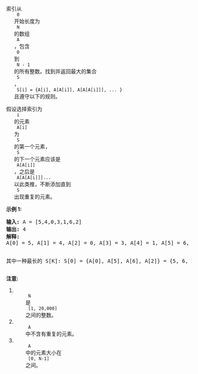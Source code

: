 <html>
 <body>
  <p>
   索引从
   <code>
    0
   </code>
   开始长度为
   <code>
    N
   </code>
   的数组
   <code>
    A
   </code>
   ，包含
   <code>
    0
   </code>
   到
   <code>
    N - 1
   </code>
   的所有整数。找到并返回最大的集合
   <code>
    S
   </code>
   ，
   <code>
    S[i] = {A[i], A[A[i]], A[A[A[i]]], ... }
   </code>
   且遵守以下的规则。
  </p>
  <p>
   假设选择索引为
   <code>
    i
   </code>
   的元素
   <code>
    A[i]
   </code>
   为
   <code>
    S
   </code>
   的第一个元素，
   <code>
    S
   </code>
   的下一个元素应该是
   <code>
    A[A[i]]
   </code>
   ，之后是
   <code>
    A[A[A[i]]]...
   </code>
   以此类推，不断添加直到
   <code>
    S
   </code>
   出现重复的元素。
  </p>
  <p>
   <strong>
    示例 1:
   </strong>
  </p>
  <pre>
<strong>输入:</strong> A = [5,4,0,3,1,6,2]
<strong>输出:</strong> 4
<strong>解释:</strong> 
A[0] = 5, A[1] = 4, A[2] = 0, A[3] = 3, A[4] = 1, A[5] = 6, A[6] = 2.

其中一种最长的 S[K]:
S[0] = {A[0], A[5], A[6], A[2]} = {5, 6, 2, 0}
</pre>
  <p>
   <strong>
    注意:
   </strong>
  </p>
  <ol>
   <li>
    <code>
     N
    </code>
    是
    <code>
     [1, 20,000]
    </code>
    之间的整数。
   </li>
   <li>
    <code>
     A
    </code>
    中不含有重复的元素。
   </li>
   <li>
    <code>
     A
    </code>
    中的元素大小在
    <code>
     [0, N-1]
    </code>
    之间。
   </li>
  </ol>
 </body>
</html>